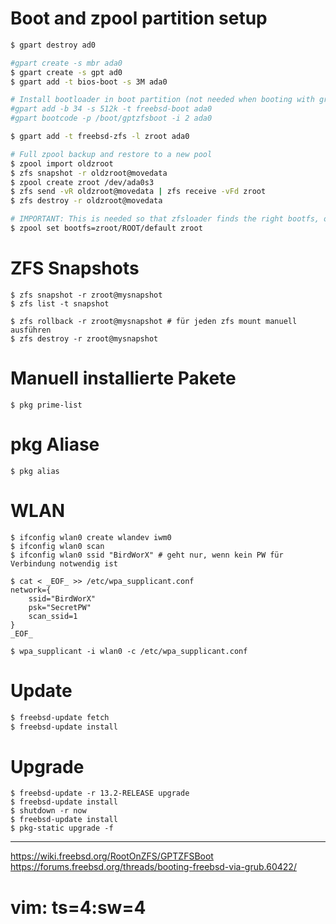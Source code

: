 # Boot and zpool partition setup

```bash
$ gpart destroy ad0

#gpart create -s mbr ada0
$ gpart create -s gpt ad0
$ gpart add -t bios-boot -s 3M ada0

# Install bootloader in boot partition (not needed when booting with grub)
#gpart add -b 34 -s 512k -t freebsd-boot ada0
#gpart bootcode -p /boot/gptzfsboot -i 2 ada0

$ gpart add -t freebsd-zfs -l zroot ada0

# Full zpool backup and restore to a new pool
$ zpool import oldzroot
$ zfs snapshot -r oldzroot@movedata
$ zpool create zroot /dev/ada0s3
$ zfs send -vR oldzroot@movedata | zfs receive -vFd zroot
$ zfs destroy -r oldzroot@movedata

# IMPORTANT: This is needed so that zfsloader finds the right bootfs, otherwise it will will complain about missing "loader.lua"
$ zpool set bootfs=zroot/ROOT/default zroot 
```
# ZFS Snapshots

```
$ zfs snapshot -r zroot@mysnapshot
$ zfs list -t snapshot

$ zfs rollback -r zroot@mysnapshot # für jeden zfs mount manuell ausführen
$ zfs destroy -r zroot@mysnapshot
```

# Manuell installierte Pakete

```
$ pkg prime-list
```

# pkg Aliase

```
$ pkg alias
```

# WLAN

```
$ ifconfig wlan0 create wlandev iwm0
$ ifconfig wlan0 scan
$ ifconfig wlan0 ssid "BirdWorX" # geht nur, wenn kein PW für Verbindung notwendig ist

$ cat < _EOF_ >> /etc/wpa_supplicant.conf
network={ 
    ssid="BirdWorX"
    psk="SecretPW"
    scan_ssid=1
}
_EOF_

$ wpa_supplicant -i wlan0 -c /etc/wpa_supplicant.conf
``````

# Update

```bash
$ freebsd-update fetch
$ freebsd-update install
```

# Upgrade 

```
$ freebsd-update -r 13.2-RELEASE upgrade
$ freebsd-update install
$ shutdown -r now
$ freebsd-update install
$ pkg-static upgrade -f
``````

---

https://wiki.freebsd.org/RootOnZFS/GPTZFSBoot
https://forums.freebsd.org/threads/booting-freebsd-via-grub.60422/

# vim: ts=4:sw=4
